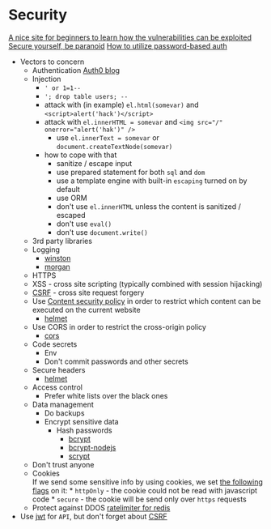 # Security

[A nice site for beginners to learn how the vulnerabilities can be exploited](https://www.hacksplaining.com/lessons)
[Secure yourself, be paranoid](https://watchyourhack.com/)
[How to utilize password-based auth](https://blog.rangle.io/how-to-store-user-passwords-and-overcome-security-threats-in-2017/)

* Vectors to concern
    * Authentication
        [Auth0 blog](https://auth0.com/blog/)
    * Injection
        * `' or 1=1--`
        * `'; drop table users; --`
        * attack with (in example) `el.html(somevar)` and `<script>alert('hack')</script>`
        * attack with `el.innerHTML = somevar` and `<img src="/" onerror="alert('hak')" />`
            * use `el.innerText = somevar` or `document.createTextNode(somevar)`
        * how to cope with that
            * sanitize / escape input
            * use prepared statement for both `sql` and `dom`
            * use a template engine with built-in `escaping` turned on by default
            * use ORM
            * don't use `el.innerHTML` unless the content is sanitized / escaped
            * don't use `eval()`
            * don't use `document.write()`
    * 3rd party libraries
    * Logging   
        * [winston](https://www.npmjs.com/package/winston)
        * [morgan](https://www.npmjs.com/package/morgan)
    * HTTPS
    * XSS - cross site scripting (typically combined with session hijacking)
    * [CSRF](https://en.wikipedia.org/wiki/Cross-site_request_forgery#Prevention) - cross site request forgery
    * Use [Content security policy](https://developer.mozilla.org/en-US/docs/Web/HTTP/CSP) in order to restrict which content can be executed on the current website
        * [helmet](https://www.npmjs.com/package/helmet)
    * Use CORS in order to restrict the cross-origin policy
        * [cors](https://www.npmjs.com/package/cors)
    * Code secrets
        * Env
        * Don't commit passwords and other secrets
    * Secure headers
        * [helmet](https://www.npmjs.com/package/helmet)
    * Access control
        * Prefer white lists over the black ones
    * Data management
        * Do backups
        * Encrypt sensitive data
            * Hash passwords
                * [bcrypt](https://www.npmjs.com/package/bcrypt)
                * [bcrypt-nodejs](https://www.npmjs.com/package/bcrypt-nodejs)
                * [scrypt](https://www.npmjs.com/package/scrypt)
    * Don't trust anyone
    * Cookies<br />
        If we send some sensitive info by using cookies, we set [the following flags](https://developer.mozilla.org/en-US/docs/Web/HTTP/Cookies) on it:
            * `httpOnly` - the cookie could not be read with javascript code
            * `secure` - the cookie will be send only over `https` requests
    * Protect against DDOS
        [ratelimiter for redis](https://www.npmjs.com/package/ratelimiter)
* Use [jwt](https://www.npmjs.com/package/jwt-express) for `API`, but don't forget about [CSRF](https://en.wikipedia.org/wiki/Cross-site_request_forgery#Prevention)
